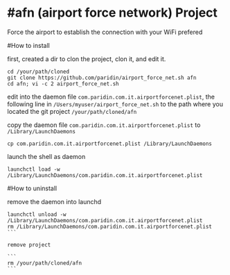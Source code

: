 #afn (airport force network) Project 
====================

Force the airport to establish the connection with your WiFi prefered


#How to install 

first, created a dir to clon the project, clon it, and edit it.

```
cd /your/path/cloned
git clone https://github.com/paridin/airport_force_net.sh afn
cd afn; vi -c 2 airport_force_net.sh
```

edit into the daemon file ``com.paridin.com.it.airportforcenet.plist``, the following line in ``/Users/myuser/airport_force_net.sh`` to the path where you located the git project ``/your/path/cloned/afn``

copy the daemon file ``com.paridin.com.it.airportforcenet.plist`` to ``/Library/LaunchDaemons``

```
cp com.paridin.com.it.airportforcenet.plist /Library/LaunchDaemons
```

launch the shell as daemon
```
launchctl load -w /Library/LaunchDaemons/com.paridin.com.it.airportforcenet.plist
```

#How to uninstall

remove the daemon into launchd

````
launchctl unload -w /Library/LaunchDaemons/com.paridin.com.it.airportforcenet.plist
rm /Library/LaunchDaemons/com.paridin.com.it.airportforcenet.plist
```

remove project

```
rm /your/path/cloned/afn
```
